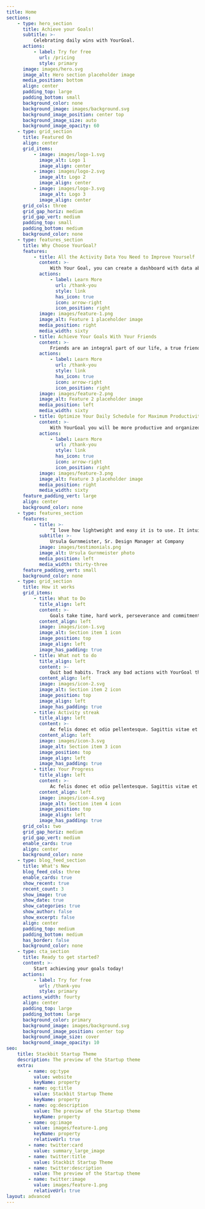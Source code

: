 ```yaml
---
title: Home
sections:
    - type: hero_section
      title: Achieve your Goals!
      subtitle: >-
          Celebrating daily wins with YourGoal.
      actions:
          - label: Try for free
            url: /pricing
            style: primary
      image: images/hero.svg
      image_alt: Hero section placeholder image
      media_position: bottom
      align: center
      padding_top: large
      padding_bottom: small
      background_color: none
      background_image: images/background.svg
      background_image_position: center top
      background_image_size: auto
      background_image_opacity: 60
    - type: grid_section
      title: Featured On
      align: center
      grid_items:
          - image: images/logo-1.svg
            image_alt: Logo 1
            image_align: center
          - image: images/logo-2.svg
            image_alt: Logo 2
            image_align: center
          - image: images/logo-3.svg
            image_alt: Logo 3
            image_align: center
      grid_cols: three
      grid_gap_horiz: medium
      grid_gap_vert: medium
      padding_top: small
      padding_bottom: medium
      background_color: none
    - type: features_section
      title: Why Choose YourGoal?
      features:
          - title: All the Activity Data You Need to Improve Yourself
            content: >-
                With Your Goal, you can create a dashboard with data about your activities and track your progress.
            actions:
                - label: Learn More
                  url: /thank-you
                  style: link
                  has_icon: true
                  icon: arrow-right
                  icon_position: right
            image: images/feature-1.png
            image_alt: Feature 1 placeholder image
            media_position: right
            media_width: sixty
          - title: Achieve Your Goals With Your Friends
            content: >-
                Friends are an integral part of our life, a true friend can motivate you to achieve your goals. With Your Goal, you can set goals with your friends and achieve them together.
            actions:
                - label: Learn More
                  url: /thank-you
                  style: link
                  has_icon: true
                  icon: arrow-right
                  icon_position: right
            image: images/feature-2.png
            image_alt: Feature 2 placeholder image
            media_position: left
            media_width: sixty
          - title: Optimize Your Daily Schedule for Maximum Productivity
            content: >-
                With YourGoal you will be more productive and organized. Overcome procrastination and achieve your goals.
            actions:
                - label: Learn More
                  url: /thank-you
                  style: link
                  has_icon: true
                  icon: arrow-right
                  icon_position: right
            image: images/feature-3.png
            image_alt: Feature 3 placeholder image
            media_position: right
            media_width: sixty
      feature_padding_vert: large
      align: center
      background_color: none
    - type: features_section
      features:
          - title: >-
                “I love how lightweight and easy it is to use. It intuitively builds into my day-to-day rhythm, and the natural flow of my day.”
            subtitle: >-
                Ursula Gurnmeister, Sr. Design Manager at Company
            image: images/testimonials.png
            image_alt: Ursula Gurnmeister photo
            media_position: left
            media_width: thirty-three
      feature_padding_vert: small
      background_color: none
    - type: grid_section
      title: How it works
      grid_items:
          - title: What to Do
            title_align: left
            content: >-
                Goals take time, hard work, perseverance and commitment to achieve it. With **YourGoal** you can list positive task what helps you to create good habbits.
            content_align: left
            image: images/icon-1.svg
            image_alt: Section item 1 icon
            image_position: top
            image_align: left
            image_has_padding: true
          - title: What not to do
            title_align: left
            content: >-
                Quit bad habits. Track any bad actions with YourGoal that sabotage your productivity and goal achievement.
            content_align: left
            image: images/icon-2.svg
            image_alt: Section item 2 icon
            image_position: top
            image_align: left
            image_has_padding: true
          - title: Activity streak
            title_align: left
            content: >-
                Ac felis donec et odio pellentesque. Sagittis vitae et leo duis ut diam quam nulla. Ullamcorper a lacus vestibulum sed arcu non odio euismod lacinia.
            content_align: left
            image: images/icon-3.svg
            image_alt: Section item 3 icon
            image_position: top
            image_align: left
            image_has_padding: true
          - title: Your Progress
            title_align: left
            content: >-
                Ac felis donec et odio pellentesque. Sagittis vitae et leo duis ut diam quam nulla. Ullamcorper a lacus vestibulum sed arcu non odio euismod lacinia.
            content_align: left
            image: images/icon-4.svg
            image_alt: Section item 4 icon
            image_position: top
            image_align: left
            image_has_padding: true
      grid_cols: two
      grid_gap_horiz: medium
      grid_gap_vert: medium
      enable_cards: true
      align: center
      background_color: none
    - type: blog_feed_section
      title: What's New
      blog_feed_cols: three
      enable_cards: true
      show_recent: true
      recent_count: 3
      show_image: true
      show_date: true
      show_categories: true
      show_author: false
      show_excerpt: false
      align: center
      padding_top: medium
      padding_bottom: medium
      has_border: false
      background_color: none
    - type: cta_section
      title: Ready to get started?
      content: >-
          Start achieving your goals today!
      actions:
          - label: Try for free
            url: /thank-you
            style: primary
      actions_width: fourty
      align: center
      padding_top: large
      padding_bottom: large
      background_color: primary
      background_image: images/background.svg
      background_image_position: center top
      background_image_size: cover
      background_image_opacity: 10
seo:
    title: Stackbit Startup Theme
    description: The preview of the Startup theme
    extra:
        - name: og:type
          value: website
          keyName: property
        - name: og:title
          value: Stackbit Startup Theme
          keyName: property
        - name: og:description
          value: The preview of the Startup theme
          keyName: property
        - name: og:image
          value: images/feature-1.png
          keyName: property
          relativeUrl: true
        - name: twitter:card
          value: summary_large_image
        - name: twitter:title
          value: Stackbit Startup Theme
        - name: twitter:description
          value: The preview of the Startup theme
        - name: twitter:image
          value: images/feature-1.png
          relativeUrl: true
layout: advanced
---
```

